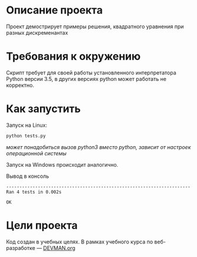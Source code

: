 # Описание проекта

Проект демострирует примеры решения, квадратного уравнения при разных дискременантах

# Требования к окружению

Скрипт требует для своей работы установленного интерпретатора Python версии 3.5, в других версиях python может работать не корректно.

# Как запустить


Запуск на Linux:

```bash
python tests.py
```
_может понадобиться вызов python3 вместо python, зависит от настроек операционной системы_

Запуск на Windows происходит аналогично.

Вывод в консоль
```
----------------------------------------------------------------------
Ran 4 tests in 0.002s

OK
```
# Цели проекта

Код создан в учебных целях. В рамках учебного курса по веб-разработке ― [DEVMAN.org](https://devman.org)
